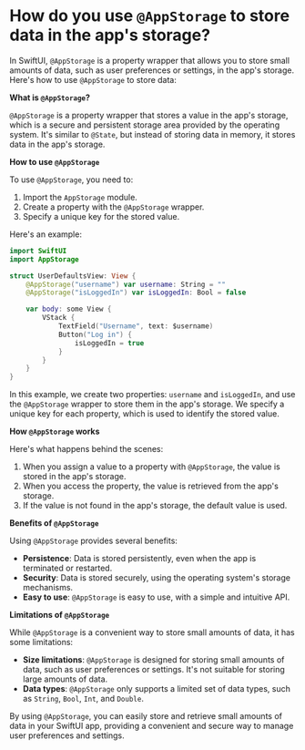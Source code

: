 # How do you use `@AppStorage` to store data in the app's storage?

In SwiftUI, `@AppStorage` is a property wrapper that allows you to store small amounts of data, such as user preferences or settings, in the app's storage. Here's how to use `@AppStorage` to store data:

**What is `@AppStorage`?**

`@AppStorage` is a property wrapper that stores a value in the app's storage, which is a secure and persistent storage area provided by the operating system. It's similar to `@State`, but instead of storing data in memory, it stores data in the app's storage.

**How to use `@AppStorage`**

To use `@AppStorage`, you need to:

1. Import the `AppStorage` module.
2. Create a property with the `@AppStorage` wrapper.
3. Specify a unique key for the stored value.

Here's an example:
```swift
import SwiftUI
import AppStorage

struct UserDefaultsView: View {
    @AppStorage("username") var username: String = ""
    @AppStorage("isLoggedIn") var isLoggedIn: Bool = false

    var body: some View {
        VStack {
            TextField("Username", text: $username)
            Button("Log in") {
                isLoggedIn = true
            }
        }
    }
}
```
In this example, we create two properties: `username` and `isLoggedIn`, and use the `@AppStorage` wrapper to store them in the app's storage. We specify a unique key for each property, which is used to identify the stored value.

**How `@AppStorage` works**

Here's what happens behind the scenes:

1. When you assign a value to a property with `@AppStorage`, the value is stored in the app's storage.
2. When you access the property, the value is retrieved from the app's storage.
3. If the value is not found in the app's storage, the default value is used.

**Benefits of `@AppStorage`**

Using `@AppStorage` provides several benefits:

* **Persistence**: Data is stored persistently, even when the app is terminated or restarted.
* **Security**: Data is stored securely, using the operating system's storage mechanisms.
* **Easy to use**: `@AppStorage` is easy to use, with a simple and intuitive API.

**Limitations of `@AppStorage`**

While `@AppStorage` is a convenient way to store small amounts of data, it has some limitations:

* **Size limitations**: `@AppStorage` is designed for storing small amounts of data, such as user preferences or settings. It's not suitable for storing large amounts of data.
* **Data types**: `@AppStorage` only supports a limited set of data types, such as `String`, `Bool`, `Int`, and `Double`.

By using `@AppStorage`, you can easily store and retrieve small amounts of data in your SwiftUI app, providing a convenient and secure way to manage user preferences and settings.